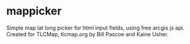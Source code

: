 # mappicker
Simple map lat long picker for html input fields, using free arcgis js api.
Created for TLCMap, tlcmap.org by Bill Pascoe and Kaine Usher.

